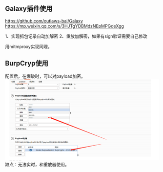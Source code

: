 ## **Galaxy插件使用**
<https://github.com/outlaws-bai/Galaxy>
<https://mp.weixin.qq.com/s/3HJTgYDBMdzNEpMPGdeXgg>

1、实现抓包记录自动加解密
2、重放加解密，如果有sign验证需要自己修改

用mitmproxy实现同理。



## **BurpCryp使⽤**
配置后，在爆破时，可以对payload加密。
![](.topwrite/assets/image_1728820337306.png)
缺点：无法实时，和重放器使用。
